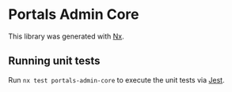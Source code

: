 <!-- gitbook-navigation: "Core" -->

# Portals Admin Core

This library was generated with [Nx](https://nx.dev).

## Running unit tests

Run `nx test portals-admin-core` to execute the unit tests via [Jest](https://jestjs.io).
